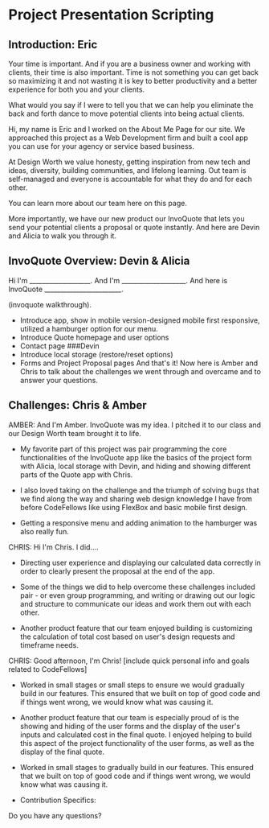 # Project Presentation Scripting


## Introduction: Eric
Your time is important. And if you are a business owner and working with clients, their time is also important. Time is not something you can get back so maximizing it and not wasting it is key to better productivity and a better experience for both you and your clients.

What would you say if I were to tell you that we can help you eliminate the back and forth dance to move potential clients into being actual clients.

Hi, my name is Eric and I worked on the About Me Page for our site. We approached this project as a Web Development firm and built a cool app you can use for your agency or service based business.

At Design Worth we value honesty, getting inspiration from new tech and ideas, diversity, building communities, and lifelong learning. Out team is self-managed and everyone is accountable for what they do and for each other.

You can learn more about our team here on this page.

More importantly, we have our new product our InvoQuote that lets you send your potential clients a proposal or quote instantly. And here are Devin and Alicia to walk you through it.

## InvoQuote Overview: Devin & Alicia
Hi I'm ___________________.
And I'm ____________________.
And here is InvoQuote ________________________.

(invoquote walkthrough).

* Introduce app, show in mobile version-designed mobile first responsive, utilized a hamburger option for our menu.
* Introduce Quote homepage and user options
* Contact page
###Devin
* Introduce local storage (restore/reset options)
* Forms and Project Proposal pages
And that's it! Now here is Amber and Chris to talk about the challenges we went through and overcame and to answer your questions.

## Challenges: Chris & Amber

AMBER: And I'm Amber. InvoQuote was my idea. I pitched it to our class and our Design Worth team brought it to life.

* My favorite part of this project was pair programming the core functionalities of the InvoQuote app like the basics of the project form with Alicia, local storage with Devin, and hiding and showing different parts of the Quote app with Chris.

* I also loved taking on the challenge and the triumph of solving bugs that we find along the way and sharing web design knowledge I have from before CodeFellows like using FlexBox and basic mobile first design.

* Getting a responsive menu and adding animation to the hamburger was also really fun.


CHRIS: Hi I'm Chris. I did....

* Directing user experience and displaying our calculated data correctly in order to clearly present the proposal at the end of the app.

* Some of the things we did to help overcome these challenges included pair - or even group programming, and writing or drawing out our logic and structure to communicate our ideas and work them out with each other.
* Another product feature that our team enjoyed building is customizing the calculation of total cost based on user's design requests and timeframe needs.

CHRIS: Good afternoon, I'm Chris! [include quick personal info and goals related to CodeFellows]

* Worked in small stages or small steps to ensure we would gradually build in our features. This ensured that we built on top of good code and if things went wrong, we would know what was causing it.


* Another product feature that our team is especially proud of is the showing and hiding of the user forms and the display of the user's inputs and calculated cost in the final quote. I enjoyed helping to build this aspect of the project functionality of the user forms, as well as the display of the final quote.

* Worked in small stages to gradually build in our features. This ensured that we built on top of good code and if things went wrong, we would know what was causing it.

* Contribution Specifics:

Do you have any questions?
